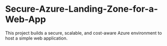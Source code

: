 # Secure-Azure-Landing-Zone-for-a-Web-App
This project builds a secure, scalable, and cost-aware Azure environment to host a simple web application.
